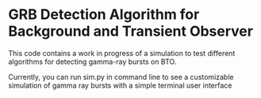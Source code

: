 <h1>GRB Detection Algorithm for Background and Transient Observer</h1>
<p>This code contains a work in progress of a simulation to test different algorithms for detecting gamma-ray bursts on BTO.</p>
<p>Currently, you can run sim.py in command line to see a customizable simulation of gamma ray bursts with a simple terminal user interface</p>
